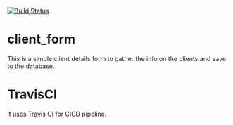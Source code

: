 [![Build Status](https://travis-ci.com/ghaleroshan/client_form.svg?branch=master)](https://travis-ci.com/ghaleroshan/client_form)
# client_form
This is a simple client details form to gather the info on the clients and save to the database.

# TravisCI
it uses Travis CI for CICD pipeline.


